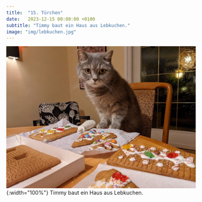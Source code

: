 ```yaml
---
title:  "15. Türchen"
date:   2023-12-15 00:00:00 +0100
subtitle: "Timmy baut ein Haus aus Lebkuchen."
image: "img/lebkuchen.jpg"
---
```


![Timmy](../img/lebkuchen.jpg){:width="100%"}
Timmy baut ein Haus aus Lebkuchen.